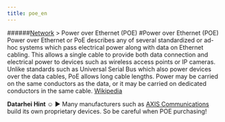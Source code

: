 ```yaml
---
title: poe_en
---
```

######[Network](/restreamer/wiki/networktechnology_en.html) > Power over Ethernet (POE)
#Power over Ethernet (POE)
Power over Ethernet or PoE describes any of several standardized or ad-hoc systems which pass electrical power along with data on Ethernet cabling. This allows a single cable to provide both data connection and electrical power to devices such as wireless access points or IP cameras. Unlike standards such as Universal Serial Bus which also power devices over the data cables, PoE allows long cable lengths. Power may be carried on the same conductors as the data, or it may be carried on dedicated conductors in the same cable. <a href="https://en.wikipedia.org/wiki/Power_over_Ethernet" target="_blank">Wikipedia</a>  

**Datarhei Hint ☺** ► Many manufacturers such as [AXIS Communications](/restreamer/wiki/axiscommunications_en.html) build its own proprietary devices. So be careful when POE purchasing!